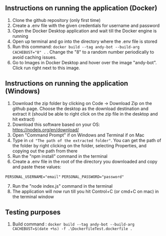 ## Instructions on running the application (Docker)

1. Clone the github repository (only first time)
2. Create a .env file with the given credentials for username and password
3. Open the Docker Desktop application and wait till the Docker engine is running
4. Open up terminal and go into the directory where the .env file is stored
5. Run this command: `docker build --tag andy-bot --build-arg CACHEBUST="8" .` . Change the "8" to a random number periodically to avoid caching issues.
6. Go to Images in Docker Desktop and hover over the image "andy-bot". Click run right next to this image.

## Instructions on running the application (Windows)

1. Download the zip folder by clicking on Code -> Download Zip on the github page. Choose the desktop as the download destination and extract it (should be able to right click on the zip file in the desktop and hit extract)
2. Download this software based on your OS: https://nodejs.org/en/download/
3. Open "Command Prompt" if on Windows and Terminal if on Mac
4. Type in `cd "The path of the extracted folder"`. You can get the path of the folder by right clicking on the folder, selecting Properties, and copying out the path from there
5. Run the "npm install" command in the terminal
6. Create a .env file in the root of the directory you downloaded and copy and paste these values:

`PERSONAL_USERNAME="email"`
`PERSONAL_PASSWORD="password"`

7. Run the "node index.js" command in the terminal
8. The application will now run till you hit Control+C (or cmd+C on mac) in the terminal window


## Testing purposes

1. Build command : `docker build --tag andy-bot --build-arg CACHEBUST=$(date +%s) -f .\DockerfileTest.dockerfile .`
